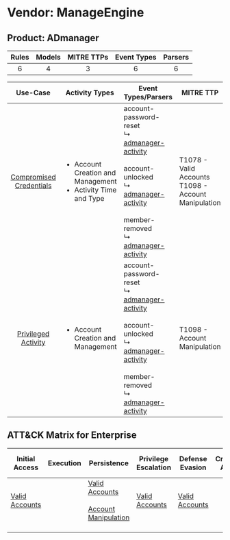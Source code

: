 Vendor: ManageEngine
====================
Product: ADmanager
------------------
| Rules | Models | MITRE TTPs | Event Types | Parsers |
|:-----:|:------:|:----------:|:-----------:|:-------:|
|   6   |   4    |     3      |      6      |    6    |

|                                 Use-Case                                  | Activity Types                                                                    | Event Types/Parsers                                                                                                                                                                                                                                                                                          | MITRE TTP                                                  | Content                                             |
|:-------------------------------------------------------------------------:| --------------------------------------------------------------------------------- | ------------------------------------------------------------------------------------------------------------------------------------------------------------------------------------------------------------------------------------------------------------------------------------------------------------ | ---------------------------------------------------------- | --------------------------------------------------- |
| [Compromised Credentials](../UseCases/usecase_compromised_credentials.md) | <ul><li>Account Creation and Management</li><li>Activity Time  and Type</li></ul> |  account-password-reset<br> ↳ [admanager-activity](../Parsers/parserContent_admanager-activity.md)<br><br> account-unlocked<br> ↳ [admanager-activity](../Parsers/parserContent_admanager-activity.md)<br><br> member-removed<br> ↳ [admanager-activity](../Parsers/parserContent_admanager-activity.md)<br> | T1078 - Valid Accounts<br>T1098 - Account Manipulation<br> | <ul><li>3 Rules</li></ul><ul><li>2 Models</li></ul> |
|     [Privileged Activity](../UseCases/usecase_privileged_activity.md)     | <ul><li>Account Creation and Management</li></ul>                                 |  account-password-reset<br> ↳ [admanager-activity](../Parsers/parserContent_admanager-activity.md)<br><br> account-unlocked<br> ↳ [admanager-activity](../Parsers/parserContent_admanager-activity.md)<br><br> member-removed<br> ↳ [admanager-activity](../Parsers/parserContent_admanager-activity.md)<br> | T1098 - Account Manipulation<br>                           | <ul><li>3 Rules</li></ul><ul><li>2 Models</li></ul> |

ATT&CK Matrix for Enterprise
----------------------------
| Initial Access                                                      | Execution | Persistence                                                                                                                                  | Privilege Escalation                                                | Defense Evasion                                                     | Credential Access | Discovery | Lateral Movement | Collection | Command and Control | Exfiltration | Impact |
| ------------------------------------------------------------------- | --------- | -------------------------------------------------------------------------------------------------------------------------------------------- | ------------------------------------------------------------------- | ------------------------------------------------------------------- | ----------------- | --------- | ---------------- | ---------- | ------------------- | ------------ | ------ |
| [Valid Accounts](https://attack.mitre.org/techniques/T1078)<br><br> |           | [Valid Accounts](https://attack.mitre.org/techniques/T1078)<br><br>[Account Manipulation](https://attack.mitre.org/techniques/T1098)<br><br> | [Valid Accounts](https://attack.mitre.org/techniques/T1078)<br><br> | [Valid Accounts](https://attack.mitre.org/techniques/T1078)<br><br> |                   |           |                  |            |                     |              |        |